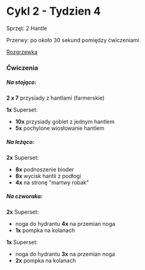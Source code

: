 # Cykl 2 - Tydzien 4

Sprzęt: 2 Hantle

Przerwy: po około 30 sekund pomiędzy ćwiczeniami

[Rozgrzewka](rozgrzewka.md)

### Ćwiczenia

##### Na stojąco:

**2 x 7** przysiady z hantlami (farmerskie)

**1x** Superset:

- **10x** przysiady goblet z jednym hantlem
- **5x** pochylone wiosłowanie hantlem

##### Na leżąco:

**2x** Superset:

- **8x** podnoszenie bioder  
- **8x** wycisk hantli z podłogi
- **4x** na stronę "martwy robak"

##### Na czworaka:

**2x** Superset:

- noga do hydrantu **4x** na przemian noga
- **1x** pompka na kolanach

**1x** Superset:

- noga do hydrantu **3x** na przemian noga
- **2x** pompka na kolanach
